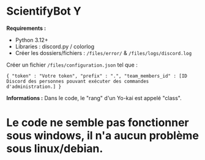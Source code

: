 # ScientifyBot Y
__Requirements :__

- Python 3.12+
- Libraries : discord.py / colorlog
- Créer les dossiers/fichiers : `/files/error/` & `/files/logs/discord.log`

Créer un fichier `/files/configuration.json` tel que : 

``
{
    "token" : "Votre token",
    "prefix" : ".",
    "team_members_id" : [ID Discord des personnes pouvant exécuter des commandes d'administration.]
}
``

__Informations :__
Dans le code, le "rang" d'un Yo-kai est appelé "class".

# Le code ne semble pas fonctionner sous windows, il n'a aucun problème sous linux/debian.
